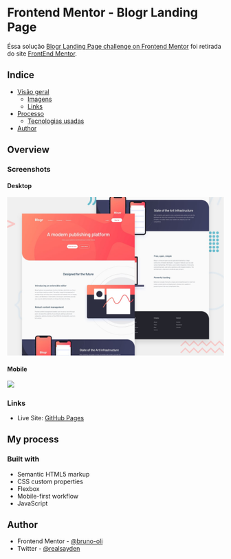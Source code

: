 # Frontend Mentor - Blogr Landing Page

Éssa solução [Blogr Landing Page challenge on Frontend Mentor](https://www.frontendmentor.io/challenges/blogr-landing-page-EX2RLAApP) foi retirada do site [FrontEnd Mentor](www.frontendmentor.io).

## Indice

- [Visão geral](#overview)
  - [Imagens](#screenshot)
  - [Links](#links)
- [Processo](#my-process)
  - [Tecnologias usadas](#built-with)
- [Author](#author)

## Overview

### Screenshots

#### Desktop

![](./design/desktop-preview.jpg)

#### Mobile

![](./design/mobile-preview.jpg)

### Links

- Live Site: [GitHub Pages](https://bruno-oli.github.io/blogr-landing-page/)

## My process

### Built with

- Semantic HTML5 markup
- CSS custom properties
- Flexbox
- Mobile-first workflow
- JavaScript

## Author

- Frontend Mentor - [@bruno-oli](https://www.frontendmentor.io/profile/bruno-oli)
- Twitter - [@realsayden](https://www.twitter.com/realsayden)
